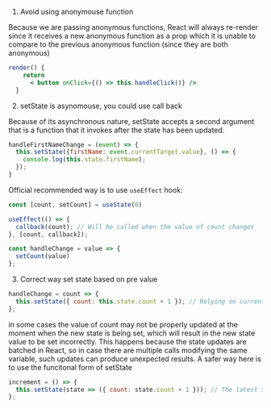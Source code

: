 1.  Avoid using anonymouse function

Because we are passing anonymous functions, React will always re-render since it receives a new anonymous function as a prop which it is unable to compare to the previous anonymous function (since they are both anonymous)

```jsx
render() { 
    return 
      < button onClick={() => this.handleClick()} /> 
  }
```

2. setState is asynomouse, you could use call back 

Because of its asynchronous nature, setState accepts a second argument that is a function that it invokes after the state has been updated.

```js
handleFirstNameChange = (event) => {
  this.setState({firstName: event.currentTarget.value}, () => {
    console.log(this.state.firstName);
  });
}
```

Official recommended way is to use `useEffect` hook:

```js
const [count, setCount] = useState(0)

useEffect(() => {
  callback(count); // Will be called when the value of count changes
}, [count, callback]);

const handleChange = value => {
  setCount(value)
};
```

3. Correct way set state based on pre value

```js
handleChange = count => {
  this.setState({ count: this.state.count + 1 }); // Relying on current value of the state to update it
};
```

in some cases the value of count may not be properly updated at the moment when the new state is being set, which will result in the new state value to be set incorrectly. This happens because the state updates are batched in React, so in case there are multiple calls modifying the same variable, such updates can produce unexpected results. A safer way here is to use the funcitonal form of setState

```js
increment = () => {
  this.setState(state => ({ count: state.count + 1 })); // The latest state value is used
};
```



